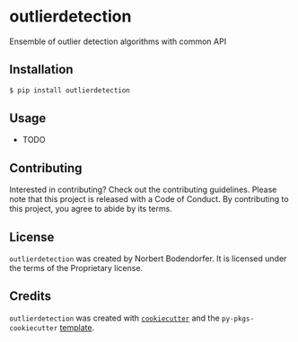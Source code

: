 # outlierdetection

Ensemble of outlier detection algorithms with common API

## Installation

```bash
$ pip install outlierdetection
```

## Usage

- TODO

## Contributing

Interested in contributing? Check out the contributing guidelines. Please note that this project is released with a Code of Conduct. By contributing to this project, you agree to abide by its terms.

## License

`outlierdetection` was created by Norbert Bodendorfer. It is licensed under the terms of the Proprietary license.

## Credits

`outlierdetection` was created with [`cookiecutter`](https://cookiecutter.readthedocs.io/en/latest/) and the `py-pkgs-cookiecutter` [template](https://github.com/py-pkgs/py-pkgs-cookiecutter).
